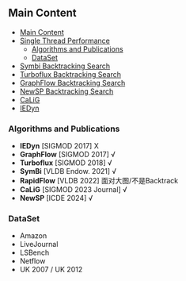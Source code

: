 
## Main Content

- [Main Content](#main-content)
- [Single Thread Performance](#single-thread-performance)
  - [Algorithms and Publications](#algorithms-and-publications)
  - [DataSet](#dataset)
- [Symbi Backtracking Search](#symbi-backtracking-search)
- [Turboflux Backtracking Search](#turboflux-backtracking-search)
- [GraphFlow Backtracking Search](#graphflow-backtracking-search)
- [NewSP Backtracking Search](#newsp-backtracking-search)
- [CaLiG](#calig)
- [IEDyn](#iedyn)



### Algorithms and Publications

- **IEDyn**  [SIGMOD 2017]   X
- **GraphFlow** [SIGMOD 2017] √
- **Turboflux** [SIGMOD 2018] √
- **SymBi** [VLDB Endow. 2021] √
- **RapidFlow** [VLDB 2022] 面对大图/不是Backtrack
- **CaLiG** [SIGMOD 2023 Journal] √
- **NewSP** [ICDE 2024] √


### DataSet


- Amazon
- LiveJournal
- LSBench
- Netflow
- UK 2007 / UK 2012
